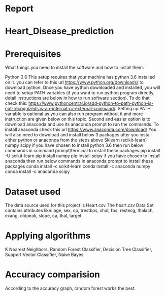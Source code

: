 # Report

# Heart_Disease_prediction


# Prerequisites
What things you need to install the software and how to install them:

Python 3.6
This setup requires that your machine has python 3.6 installed on it. you can refer to this url https://www.python.org/downloads/ to download python. Once you have python downloaded and installed, you will need to setup PATH variables (if you want to run python program directly, detail instructions are below in how to run software section). To do that check this: https://www.pythoncentral.io/add-python-to-path-python-is-not-recognized-as-an-internal-or-external-command/.
Setting up PATH variable is optional as you can also run program without it and more instruction are given below on this topic.
Second and easier option is to download anaconda and use its anaconda prompt to run the commands. To install anaconda check this url https://www.anaconda.com/download/
You will also need to download and install below 3 packages after you install either python or anaconda from the steps above
Sklearn (scikit-learn)
numpy
scipy
if you have chosen to install python 3.6 then run below commands in command prompt/terminal to install these packages
pip install -U scikit-learn
pip install numpy
pip install scipy
if you have chosen to install anaconda then run below commands in anaconda prompt to install these packages
conda install -c scikit-learn
conda install -c anaconda numpy
conda install -c anaconda scipy
# Dataset used
The data source used for this project is Heart.csv
The heart.csv Data Set contains attributes like: age, sex, cp, trestbps, chol, fbs, restecg, thalach, exang, oldpeak, slope, ca, thal, target.

# Applying algorithms
K Nearest Neighbors,
Random Forest Classifier,
Decision Tree Classifier,
Support Vector Classifier,
Naive Bayes

# Accuracy comparision
According to the accuracy graph, random forest works the best.
